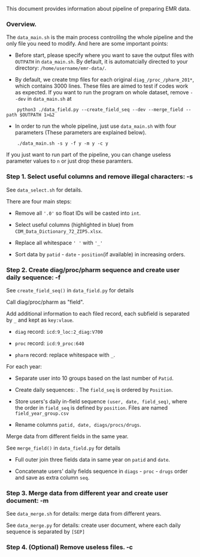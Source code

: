 This document provides information about pipeline of preparing EMR data.

### Overview.

The `data_main.sh` is the main process controlilng the whole pipeline and the only file you need to modify. And here are some important points:

- Before start, please specify where you want to save the output files with `OUTPATH` in `data_main.sh`. By default, it is automatcially directed to your directory: `/home/username/emr-data/`. 

- By default, we create tmp files for each original `diag_/proc_/pharm_201*`, which contains 3000 lines. These files are aimed to test if codes work as expected. If you want to run the program on whole dataset, remove `--dev` in `data_main.sh` at
```
    python3 ./data_field.py --create_field_seq --dev --merge_field --path $OUTPATH 1>&2
```
- In order to run the whole pipeline, just use `data_main.sh` with four parameters (These parameters are explained below).
```
    ./data_main.sh -s y -f y -m y -c y
```
If you just want to run part of the pipeline, you can change useless parameter values to `n` or just drop these paramters.


### Step 1. Select useful columns and remove illegal characters: -s

See `data_select.sh` for details.

There are four main steps: 

- Remove all `'.0'` so float IDs will be casted into `int`.

- Select useful columns (highlighted in blue) from `CDM_Data_Dictionary_72_ZIP5.xlsx`.

- Replace all whitespace `' '` with  `'_'`

- Sort data by `patid` - `date` - `position`(if available) in increasing orders.

### Step 2. Create diag/proc/pharm sequence and create user daily sequence: -f

See `create_field_seq()` in `data_field.py` for details

Call diag/proc/pharm as "field".

Add additional information to each filed record, each subfield is separated by `_` and kept as `key:vlaue`.

   - `diag` record: `icd:9_loc:2_diag:V700`

   - `proc` record: `icd:9_proc:640`

   - `pharm` record: replace whitespace with `_`.

For each year:

- Separate user into 10 groups based on the last number of `Patid`.

- Create daily sequences: . The `field_seq` is ordered by `Position`.

- Store users's daily in-field sequence `(user, date, field_seq)`, where the order in `field_seq` is defined by `position`. Files are named `field_year_group.csv`

- Rename columns `patid, date, diags/procs/drugs`.

Merge data from different fields in the same year.

See `merge_field()` in `data_field.py` for details

- Full outer join three fields data in same year on `patid` and `date`. 

- Concatenate users' daily fields sequence in `diags` - `proc` - `drugs` order and save as extra column `seq`.



### Step 3. Merge data from different year and create user document: -m

See `data_merge.sh` for details: merge data from different years.

See `data_merge.py` for details: create user document, where each daily sequence is separated by `[SEP]`


### Step 4. (Optional) Remove useless files. -c

